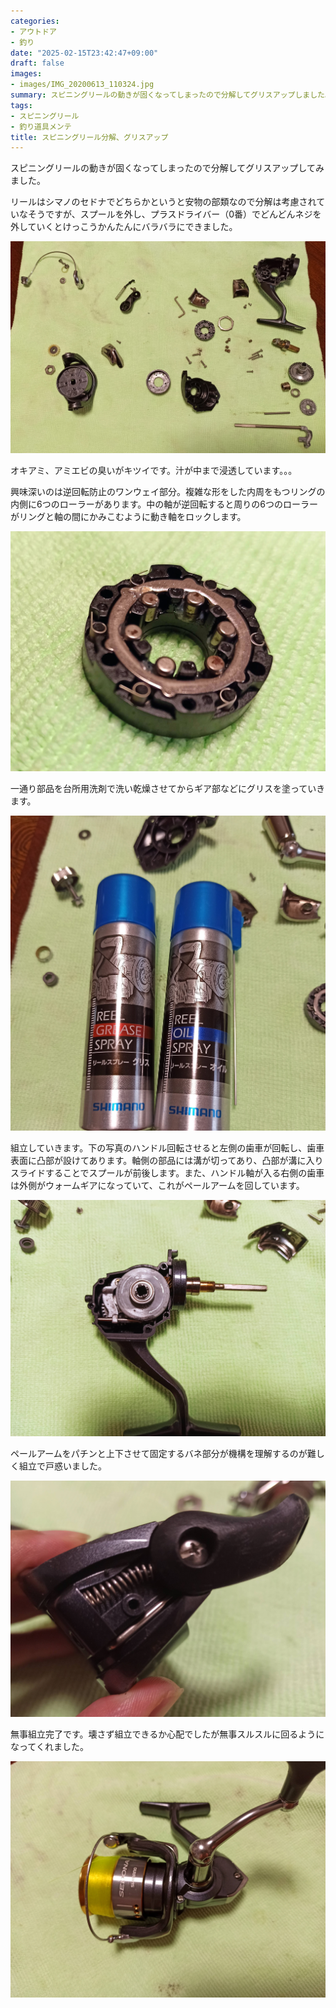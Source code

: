 ```yaml
---
categories:
- アウトドア
- 釣り
date: "2025-02-15T23:42:47+09:00"
draft: false
images: 
- images/IMG_20200613_110324.jpg
summary: スピニングリールの動きが固くなってしまったので分解してグリスアップしました。
tags:
- スピニングリール
- 釣り道具メンテ
title: スピニングリール分解、グリスアップ
---
```


スピニングリールの動きが固くなってしまったので分解してグリスアップしてみました。

リールはシマノのセドナでどちらかというと安物の部類なので分解は考慮されていなそうですが、スプールを外し、プラスドライバー（0番）でどんどんネジを外していくとけっこうかんたんにバラバラにできました。

![バラバラに分解したスピニングリール](./images/IMG_20200613_092742.jpg)

オキアミ、アミエビの臭いがキツイです。汁が中まで浸透しています。。。

興味深いのは逆回転防止のワンウェイ部分。複雑な形をした内周をもつリングの内側に6つのローラーがあります。中の軸が逆回転すると周りの6つのローラーがリングと軸の間にかみこむように動き軸をロックします。

![ワンウェイクラッチ部品](./images/IMG_20200613_110502.jpg)

一通り部品を台所用洗剤で洗い乾燥させてからギア部などにグリスを塗っていきます。

![リール用グリス・オイルスプレー](./images/IMG_20200613_110324.jpg)

組立していきます。下の写真のハンドル回転させると左側の歯車が回転し、歯車表面に凸部が設けてあります。軸側の部品には溝が切ってあり、凸部が溝に入りスライドすることでスプールが前後します。また、ハンドル軸が入る右側の歯車は外側がウォームギアになっていて、これがペールアームを回しています。

![スピニングリールを組み立てる](./images/IMG_20200613_135915.jpg)

ペールアームをパチンと上下させて固定するバネ部分が機構を理解するのが難しく組立で戸惑いました。

![ペールアーム部](./images/IMG_20200613_144819.jpg)

無事組立完了です。壊さず組立できるか心配でしたが無事スルスルに回るようになってくれました。

![組立後のスピニングリール](./images/IMG_20200613_152239.jpg)
